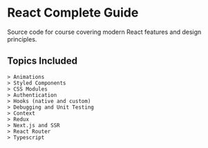 # React Complete Guide

Source code for course covering modern React features and design principles.

## Topics Included

```
> Animations
> Styled Components
> CSS Modules
> Authentication
> Hooks (native and custom)
> Debugging and Unit Testing
> Context
> Redux
> Next.js and SSR
> React Router
> Typescript
```
